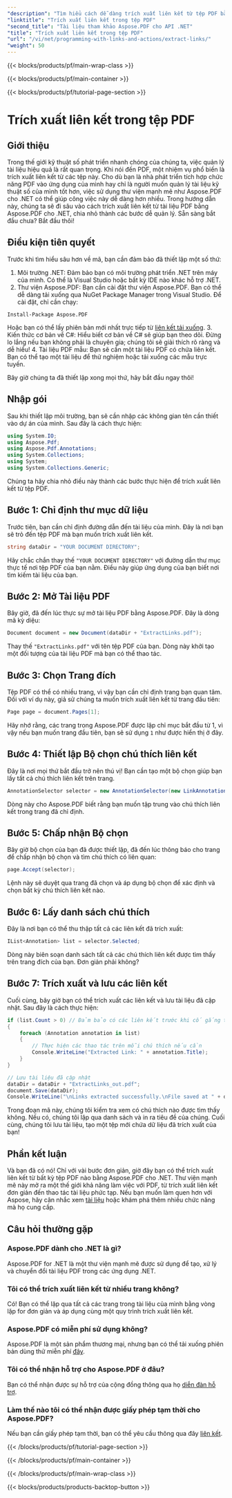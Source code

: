 ```yaml
---
"description": "Tìm hiểu cách dễ dàng trích xuất liên kết từ tệp PDF bằng Aspose.PDF cho .NET trong hướng dẫn từng bước này."
"linktitle": "Trích xuất liên kết trong tệp PDF"
"second_title": "Tài liệu tham khảo Aspose.PDF cho API .NET"
"title": "Trích xuất liên kết trong tệp PDF"
"url": "/vi/net/programming-with-links-and-actions/extract-links/"
"weight": 50
---
```


{{< blocks/products/pf/main-wrap-class >}}

{{< blocks/products/pf/main-container >}}

{{< blocks/products/pf/tutorial-page-section >}}

# Trích xuất liên kết trong tệp PDF

## Giới thiệu

Trong thế giới kỹ thuật số phát triển nhanh chóng của chúng ta, việc quản lý tài liệu hiệu quả là rất quan trọng. Khi nói đến PDF, một nhiệm vụ phổ biến là trích xuất liên kết từ các tệp này. Cho dù bạn là nhà phát triển tích hợp chức năng PDF vào ứng dụng của mình hay chỉ là người muốn quản lý tài liệu kỹ thuật số của mình tốt hơn, việc sử dụng thư viện mạnh mẽ như Aspose.PDF cho .NET có thể giúp công việc này dễ dàng hơn nhiều. Trong hướng dẫn này, chúng ta sẽ đi sâu vào cách trích xuất liên kết từ tài liệu PDF bằng Aspose.PDF cho .NET, chia nhỏ thành các bước dễ quản lý. Sẵn sàng bắt đầu chưa? Bắt đầu thôi!

## Điều kiện tiên quyết

Trước khi tìm hiểu sâu hơn về mã, bạn cần đảm bảo đã thiết lập một số thứ:

1. Môi trường .NET: Đảm bảo bạn có môi trường phát triển .NET trên máy của mình. Có thể là Visual Studio hoặc bất kỳ IDE nào khác hỗ trợ .NET.
2. Thư viện Aspose.PDF: Bạn cần cài đặt thư viện Aspose.PDF. Bạn có thể dễ dàng tải xuống qua NuGet Package Manager trong Visual Studio. Để cài đặt, chỉ cần chạy:
```
Install-Package Aspose.PDF
```
   Hoặc bạn có thể lấy phiên bản mới nhất trực tiếp từ [liên kết tải xuống](https://releases.aspose.com/pdf/net/).
3. Kiến thức cơ bản về C#: Hiểu biết cơ bản về C# sẽ giúp bạn theo dõi. Đừng lo lắng nếu bạn không phải là chuyên gia; chúng tôi sẽ giải thích rõ ràng và dễ hiểu!
4. Tài liệu PDF mẫu: Bạn sẽ cần một tài liệu PDF có chứa liên kết. Bạn có thể tạo một tài liệu để thử nghiệm hoặc tải xuống các mẫu trực tuyến.

Bây giờ chúng ta đã thiết lập xong mọi thứ, hãy bắt đầu ngay thôi!

## Nhập gói

Sau khi thiết lập môi trường, bạn sẽ cần nhập các không gian tên cần thiết vào dự án của mình. Sau đây là cách thực hiện:

```csharp
using System.IO;
using Aspose.Pdf;
using Aspose.Pdf.Annotations;
using System.Collections;
using System;
using System.Collections.Generic;
```

Chúng ta hãy chia nhỏ điều này thành các bước thực hiện để trích xuất liên kết từ tệp PDF.

## Bước 1: Chỉ định thư mục dữ liệu

Trước tiên, bạn cần chỉ định đường dẫn đến tài liệu của mình. Đây là nơi bạn sẽ trỏ đến tệp PDF mà bạn muốn trích xuất liên kết. 

```csharp
string dataDir = "YOUR DOCUMENT DIRECTORY";
```

Hãy chắc chắn thay thế `"YOUR DOCUMENT DIRECTORY"` với đường dẫn thư mục thực tế nơi tệp PDF của bạn nằm. Điều này giúp ứng dụng của bạn biết nơi tìm kiếm tài liệu của bạn.

## Bước 2: Mở Tài liệu PDF

Bây giờ, đã đến lúc thực sự mở tài liệu PDF bằng Aspose.PDF. Đây là dòng mã kỳ diệu:

```csharp
Document document = new Document(dataDir + "ExtractLinks.pdf");
```

Thay thế `"ExtractLinks.pdf"` với tên tệp PDF của bạn. Dòng này khởi tạo một đối tượng của tài liệu PDF mà bạn có thể thao tác.

## Bước 3: Chọn Trang đích

Tệp PDF có thể có nhiều trang, vì vậy bạn cần chỉ định trang bạn quan tâm. Đối với ví dụ này, giả sử chúng ta muốn trích xuất liên kết từ trang đầu tiên:

```csharp
Page page = document.Pages[1];
```

Hãy nhớ rằng, các trang trong Aspose.PDF được lập chỉ mục bắt đầu từ 1, vì vậy nếu bạn muốn trang đầu tiên, bạn sẽ sử dụng `1` như được hiển thị ở đây.

## Bước 4: Thiết lập Bộ chọn chú thích liên kết

Đây là nơi mọi thứ bắt đầu trở nên thú vị! Bạn cần tạo một bộ chọn giúp bạn lấy tất cả chú thích liên kết trên trang.

```csharp
AnnotationSelector selector = new AnnotationSelector(new LinkAnnotation(page, Aspose.Pdf.Rectangle.Trivial));
```

Dòng này cho Aspose.PDF biết rằng bạn muốn tập trung vào chú thích liên kết trong trang đã chỉ định.

## Bước 5: Chấp nhận Bộ chọn

Bây giờ bộ chọn của bạn đã được thiết lập, đã đến lúc thông báo cho trang để chấp nhận bộ chọn và tìm chú thích có liên quan:

```csharp
page.Accept(selector);
```

Lệnh này sẽ duyệt qua trang đã chọn và áp dụng bộ chọn để xác định và chọn bất kỳ chú thích liên kết nào.

## Bước 6: Lấy danh sách chú thích

Đây là nơi bạn có thể thu thập tất cả các liên kết đã trích xuất:

```csharp
IList<Annotation> list = selector.Selected;
```

Dòng này biên soạn danh sách tất cả các chú thích liên kết được tìm thấy trên trang đích của bạn. Đơn giản phải không?

## Bước 7: Trích xuất và lưu các liên kết

Cuối cùng, bây giờ bạn có thể trích xuất các liên kết và lưu tài liệu đã cập nhật. Sau đây là cách thực hiện:

```csharp
if (list.Count > 0) // Đảm bảo có các liên kết trước khi cố gắng truy cập chúng
{
    foreach (Annotation annotation in list)
    {
        // Thực hiện các thao tác trên mỗi chú thích nếu cần
        Console.WriteLine("Extracted Link: " + annotation.Title);
    }
}

// Lưu tài liệu đã cập nhật
dataDir = dataDir + "ExtractLinks_out.pdf";
document.Save(dataDir);
Console.WriteLine("\nLinks extracted successfully.\nFile saved at " + dataDir);
```

Trong đoạn mã này, chúng tôi kiểm tra xem có chú thích nào được tìm thấy không. Nếu có, chúng tôi lặp qua danh sách và in ra tiêu đề của chúng. Cuối cùng, chúng tôi lưu tài liệu, tạo một tệp mới chứa dữ liệu đã trích xuất của bạn!

## Phần kết luận

Và bạn đã có nó! Chỉ với vài bước đơn giản, giờ đây bạn có thể trích xuất liên kết từ bất kỳ tệp PDF nào bằng Aspose.PDF cho .NET. Thư viện mạnh mẽ này mở ra một thế giới khả năng làm việc với PDF, từ trích xuất liên kết đơn giản đến thao tác tài liệu phức tạp. Nếu bạn muốn làm quen hơn với Aspose, hãy cân nhắc xem [tài liệu](https://reference.aspose.com/pdf/net/) hoặc khám phá thêm nhiều chức năng mà họ cung cấp.

## Câu hỏi thường gặp

### Aspose.PDF dành cho .NET là gì?
Aspose.PDF for .NET là một thư viện mạnh mẽ được sử dụng để tạo, xử lý và chuyển đổi tài liệu PDF trong các ứng dụng .NET.

### Tôi có thể trích xuất liên kết từ nhiều trang không?
Có! Bạn có thể lặp qua tất cả các trang trong tài liệu của mình bằng vòng lặp for đơn giản và áp dụng cùng một quy trình trích xuất liên kết.

### Aspose.PDF có miễn phí sử dụng không?
Aspose.PDF là một sản phẩm thương mại, nhưng bạn có thể tải xuống phiên bản dùng thử miễn phí [đây](https://releases.aspose.com/).

### Tôi có thể nhận hỗ trợ cho Aspose.PDF ở đâu?
Bạn có thể nhận được sự hỗ trợ của cộng đồng thông qua họ [diễn đàn hỗ trợ](https://forum.aspose.com/c/pdf/10).

### Làm thế nào tôi có thể nhận được giấy phép tạm thời cho Aspose.PDF?
Nếu bạn cần giấy phép tạm thời, bạn có thể yêu cầu thông qua đây [liên kết](https://purchase.aspose.com/temporary-license/).

{{< /blocks/products/pf/tutorial-page-section >}}

{{< /blocks/products/pf/main-container >}}

{{< /blocks/products/pf/main-wrap-class >}}

{{< blocks/products/products-backtop-button >}}